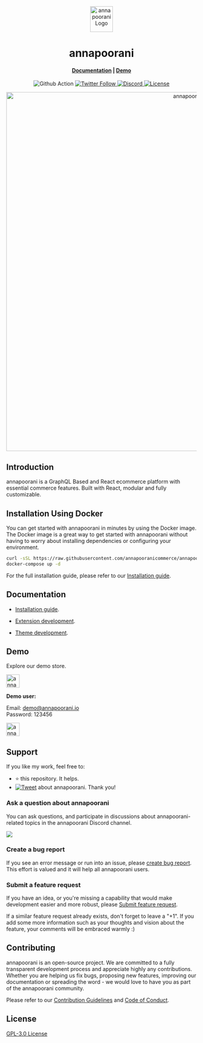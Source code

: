 <p>&nbsp;&nbsp;&nbsp;&nbsp;&nbsp;&nbsp;</p>
<p align="center">
<img width="60" height="68" alt="annapoorani Logo" src="https://annapoorani.io/img/logo.png"/>
</p>
<p align="center">
  <h1 align="center">annapoorani</h1>
</p>
<h4 align="center">
    <a href="https://annapoorani.io/docs/development/getting-started/introduction">Documentation</a> |
    <a href="https://demo.annapoorani.io/">Demo</a>
</h4>

<p align="center">
  <img src="https://github.com/nodeonline/nodejscart/actions/workflows/build.yml/badge.svg" alt="Github Action">
  <a href="https://twitter.com/annapooranijs">
    <img alt="Twitter Follow" src="https://img.shields.io/twitter/follow/annapooranijs?style=social">
  </a>
  <a href="https://discord.gg/GSzt7dt7RM">
    <img src="https://img.shields.io/discord/757179260417867879?label=discord" alt="Discord">
  </a>
  <a href="https://opensource.org/licenses/GPL-3.0">
    <img src="https://img.shields.io/badge/License-GPLv3-blue.svg" alt="License">
  </a>
</p>

<p align="center">
<img alt="annapoorani" width="950" src="https://raw.githubusercontent.com/annapooranicommerce/annapoorani/dev/.github/images/banner.png"/>
</p>

## Introduction

annapoorani is a GraphQL Based and React ecommerce platform with essential commerce features. Built with React, modular and fully customizable.

## Installation Using Docker


You can get started with annapoorani in minutes by using the Docker image. The Docker image is a great way to get started with annapoorani without having to worry about installing dependencies or configuring your environment.

```bash
curl -sSL https://raw.githubusercontent.com/annapooranicommerce/annapoorani/main/docker-compose.yml > docker-compose.yml
docker-compose up -d
```

For the full installation guide, please refer to our [Installation guide](https://annapoorani.io/docs/development/getting-started/installation-guide).

## Documentation

- [Installation guide](https://annapoorani.io/docs/development/getting-started/installation-guide).

- [Extension development](https://annapoorani.io/docs/development/module/create-your-first-extension).

- [Theme development](https://annapoorani.io/docs/development/theme/theme-overview).


## Demo

Explore our demo store.

<p align="left">
  <a href="https://demo.annapoorani.io/admin" target="_blank">
    <img alt="annapoorani-backend-demo" height="35" alt="annapoorani Admin Demo" src="https://raw.githubusercontent.com/annapooranicommerce/annapoorani/dev/.github/images/annapoorani-admin-demo.png"/>
  </a>
</p>
<b>Demo user:</b>

Email: demo@annapoorani.io<br/>
Password: 123456

<p align="left">
  <a href="https://demo.annapoorani.io/" target="_blank">
    <img alt="annapoorani-store-demo" height="35" alt="annapoorani Store Demo" src="https://raw.githubusercontent.com/annapooranicommerce/annapoorani/dev/.github/images/annapoorani-store-front-demo.png"/>
  </a>
</p>

## Support

If you like my work, feel free to:

- ⭐ this repository. It helps.
- [![Tweet](https://img.shields.io/twitter/url/http/shields.io.svg?style=social)][tweet] about annapoorani. Thank you!

[tweet]: https://twitter.com/intent/tweet?url=https%3A%2F%2Fgithub.com%2Fannapooranicommerce%2Fannapoorani&text=Awesome%20React%20Ecommerce%20Project&hashtags=react,ecommerce,expressjs,graphql
### Ask a question about annapoorani

You can ask questions, and participate in discussions about annapoorani-related topics in the annapoorani Discord channel.

<a href="https://discord.gg/GSzt7dt7RM"><img src="https://raw.githubusercontent.com/annapooranicommerce/annapoorani/dev/.github/images/discord_banner_github.svg" /></a>

### Create a bug report

If you see an error message or run into an issue, please [create bug report](https://github.com/annapooranicommerce/annapoorani/issues/new). This effort is valued and it will help all annapoorani users.


### Submit a feature request

If you have an idea, or you're missing a capability that would make development easier and more robust, please [Submit feature request](https://github.com/annapooranicommerce/annapoorani/issues/new).

If a similar feature request already exists, don't forget to leave a "+1".
If you add some more information such as your thoughts and vision about the feature, your comments will be embraced warmly :)

## Contributing

annapoorani is an open-source project. We are committed to a fully transparent development process and appreciate highly any contributions. Whether you are helping us fix bugs, proposing new features, improving our documentation or spreading the word - we would love to have you as part of the annapoorani community.

Please refer to our [Contribution Guidelines](./CONTRIBUTING.md) and [Code of Conduct](./CODE_OF_CONDUCT.md).

## License

[GPL-3.0 License](https://github.com/annapooranicommerce/annapoorani/blob/main/LICENSE)
